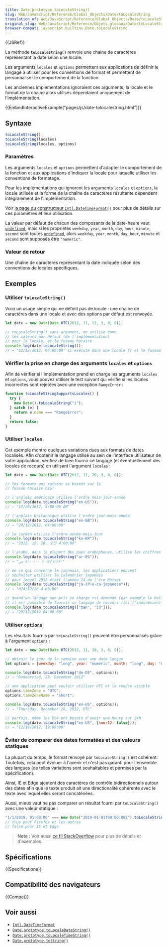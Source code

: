 ```yaml
---
title: Date.prototype.toLocaleString()
slug: Web/JavaScript/Reference/Global_Objects/Date/toLocaleString
translation_of: Web/JavaScript/Reference/Global_Objects/Date/toLocaleString
original_slug: Web/JavaScript/Reference/Objets_globaux/Date/toLocaleString
browser-compat: javascript.builtins.Date.toLocaleString
---
```

{{JSRef}}

La méthode **`toLocaleString()`** renvoie une chaine de caractères représentant la date selon une locale.

Les arguments `locales` et `options` permettent aux applications de définir le langage à utiliser pour les conventions de format et permettent de personnaliser le comportement de la fonction.

Les anciennes implémentations ignoraient ces arguments, la locale et le format de la chaine alors utilisés dépendaient uniquement de l'implémentation.

{{EmbedInteractiveExample("pages/js/date-tolocalestring.html")}}

## Syntaxe

```js
toLocaleString()
toLocaleString(locales)
toLocaleString(locales, options)
```

### Paramètres

Les arguments `locales` et `options` permettent d'adapter le comportement de la fonction et aux applications d'indiquer la locale pour laquelle utiliser les conventions de formatage.

Pour les implémentations qui ignorent les arguments `locales` et `options`, la locale utilisée et la forme de la chaîne de caractères résultante dépendent intégralement de l'implémentation.

Voir [la page du constructeur `Intl.DateTimeFormat()`](/fr/docs/Web/JavaScript/Reference/Global_Objects/Intl/DateTimeFormat/DateTimeFormat) pour plus de détails sur ces paramètres et leur utilisation.

La valeur par défaut de chacun des composants de la date-heure vaut [`undefined`](/fr/docs/Web/JavaScript/Reference/Global_Objects/undefined), mais si les propriétés `weekday`, `year`, `month`, `day`, `hour`, `minute`, `second` sont toutes [`undefined`](/fr/docs/Web/JavaScript/Reference/Global_Objects/undefined), alors `weekday`, `year`, `month`, `day`, `hour`, `minute` et `second` sont supposés être `"numeric"`.

### Valeur de retour

Une chaîne de caractères représentant la date indiquée selon des conventions de locales spécifiques.

## Exemples

### Utiliser `toLocaleString()`

Voici un usage simple qui ne définit pas de locale&nbsp;: une chaine de caractères dans une locale et avec des options par défaut est renvoyée.

```js
let date = new Date(Date.UTC(2012, 11, 12, 3, 0, 0));

// toLocaleString() sans argument, on utilise donc
// les valeurs par défaut (de l'implémentation)
// pour la locale, et le fuseau horaire
console.log(date.toLocaleString());
// → "12/12/2012, 04:00:00" si exécuté dans une locale fr et le fuseau horaire UTC+01:00
```

### Vérifier la prise en charge des arguments `locales` et `options`

Afin de vérifier si l'implémentation prend en charge les arguments `locales` et `options`, vous pouvez utiliser le test suivant qui vérifie si les locales incorrectes sont rejetées avec une exception `RangeError`&nbsp;:

```js
function toLocaleStringSupportsLocales() {
  try {
    new Date().toLocaleString("i");
  } catch (e) {
    return e.name === "RangeError";
  }
  return false;
}
```

### Utiliser `locales`

Cet exemple montre quelques variations dues aux formats de dates localisés. Afin d'obtenir le langage utilisé au sein de l'interface utilisateur de votre application, vérifiez de bien fournir ce langage (et éventuellement des locales de recours) en utilisant l'argument `locales`&nbsp;:

```js
let date = new Date(Date.UTC(2012, 11, 20, 3, 0, 0));

// les formats qui suivent se basent sur le
// fuseau horaire CEST

// l'anglais américain utilise l'ordre mois-jour-année
console.log(date.toLocaleString("en-US"));
// → "12/20/2012, 4:00:00 AM"

// l'anglais britannique utilise l'ordre jour-mois-année
console.log(date.toLocaleString("en-GB"));
// → "20/12/2012, 04:00:00"

// le coréen utilise l'ordre année-mois-jour
console.log(date.toLocaleString("ko-KR"));
// → "2012. 12. 20. 오전 4:00:00"

// l'arabe, dans la plupart des pays arabophones, utilise les chiffres arabes
console.log(date.toLocaleString("ar-EG"));
// → "٢٠‏/١٢‏/٢٠١٢ ٤:٠٠:٠٠ ص"

// en ce qui concerne le japonais, les applications peuvent
// souhaiter utiliser le calendrier japonais
// pour lequel 2012 était l'année 24 de l'ère Heisei
console.log(date.toLocaleString("ja-JP-u-ca-japanese"));
// → "H24/12/20 4:00:00"

// quand un langage non pris en charge est demandé (par exemple le balinais)
// il est possible de fournir un langage de recours (ici l'indonésien)
console.log(date.toLocaleString(["ban", "id"]));
// → "20/12/2012 04.00.00"
```

### Utiliser `options`

Les résultats fournis par `toLocaleString()` peuvent être personnalisés grâce à l'argument `options`&nbsp;:

```js
let date = new Date(Date.UTC(2012, 11, 20, 3, 0, 0));

// obtenir le jour de la semaine avec une date longue
let options = {weekday: "long", year: "numeric", month: "long", day: "numeric"};

console.log(date.toLocaleString("de-DE", options));
// → "Donnerstag, 20. Dezember 2012"

// une application peut vouloir utiliser UTC et le rendre visible
options.timeZone = "UTC";
options.timeZoneName = "short";

console.log(date.toLocaleString("en-US", options));
// → "Thursday, December 20, 2012, UTC"

// parfois, même les USA ont besoin d'avoir une heure sur 24h
console.log(date.toLocaleString("en-US", {hour12: false}));
// → "12/19/2012, 19:00:00"
```

### Éviter de comparer des dates formatées et des valeurs statiques

La plupart du temps, le format renvoyé par `toLocaleString()` est cohérent. Toutefois, cela peut évoluer à l'avenir et n'est pas garanti pour l'ensemble des langues (de telles variations sont souhaitables et permises par la spécification).

Ainsi, IE et Edge ajoutent des caractères de contrôle bidirectionnels autour des dates afin que le texte produit ait une directionalité cohérente avec le texte avec lequel elles seront concaténées.

Aussi, mieux vaut ne pas comparer un résultat fourni par `toLocaleString()` avec une valeur statique&nbsp;:

```js example-bad
"1/1/2019, 01:00:00" === new Date("2019-01-01T00:00:00Z").toLocaleString("en-US");
// true pour Firefox et les autres
// false pour IE et Edge
```

> **Note :** Voir aussi [ce fil StackOverflow](https://stackoverflow.com/questions/25574963/ies-tolocalestring-has-strange-characters-in-results) pour plus de détails et d'exemples.

## Spécifications

{{Specifications}}

## Compatibilité des navigateurs

{{Compat}}

## Voir aussi

- [`Intl.DateTimeFormat`](/fr/docs/Web/JavaScript/Reference/Global_Objects/Intl/DateTimeFormat)
- [`Date.prototype.toLocaleDateString()`](/fr/docs/Web/JavaScript/Reference/Global_Objects/Date/toLocaleDateString)
- [`Date.prototype.toLocaleTimeString()`](/fr/docs/Web/JavaScript/Reference/Global_Objects/Date/toLocaleTimeString)
- [`Date.prototype.toString()`](/fr/docs/Web/JavaScript/Reference/Global_Objects/Date/toString)
